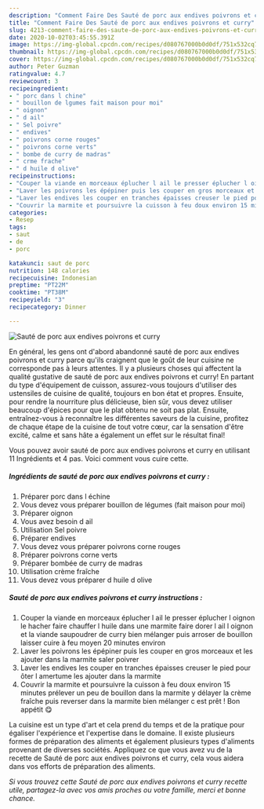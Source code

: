 ```yaml
---
description: "Comment Faire Des Sauté de porc aux endives poivrons et curry"
title: "Comment Faire Des Sauté de porc aux endives poivrons et curry"
slug: 4213-comment-faire-des-saute-de-porc-aux-endives-poivrons-et-curry
date: 2020-10-02T03:45:55.391Z
image: https://img-global.cpcdn.com/recipes/d080767000b0d0df/751x532cq70/saute-de-porc-aux-endives-poivrons-et-curry-photo-principale-de-la-recette.jpg
thumbnail: https://img-global.cpcdn.com/recipes/d080767000b0d0df/751x532cq70/saute-de-porc-aux-endives-poivrons-et-curry-photo-principale-de-la-recette.jpg
cover: https://img-global.cpcdn.com/recipes/d080767000b0d0df/751x532cq70/saute-de-porc-aux-endives-poivrons-et-curry-photo-principale-de-la-recette.jpg
author: Peter Guzman
ratingvalue: 4.7
reviewcount: 3
recipeingredient:
- " porc dans l chine"
- " bouillon de lgumes fait maison pour moi"
- " oignon"
- " d ail"
- " Sel poivre"
- " endives"
- " poivrons corne rouges"
- " poivrons corne verts"
- " bombe de curry de madras"
- " crme frache"
- " d huile d olive"
recipeinstructions:
- "Couper la viande en morceaux éplucher l ail le presser éplucher l oignon le hacher faire chauffer l huile dans une marmite faire dorer l ail l oignon et la viande saupoudrer de curry bien mélanger puis arroser de bouillon laisser cuire à feu moyen 20 minutes environ"
- "Laver les poivrons les épépiner puis les couper en gros morceaux et les ajouter dans la marmite saler poivrer"
- "Laver les endives les couper en tranches épaisses creuser le pied pour ôter l amertume les ajouter dans la marmite"
- "Couvrir la marmite et poursuivre la cuisson à feu doux environ 15 minutes prélever un peu de bouillon dans la marmite y délayer la crème fraîche puis reverser dans la marmite bien mélanger c est prêt ! Bon appétit 😋"
categories:
- Resep
tags:
- saut
- de
- porc

katakunci: saut de porc 
nutrition: 148 calories
recipecuisine: Indonesian
preptime: "PT22M"
cooktime: "PT38M"
recipeyield: "3"
recipecategory: Dinner

---
```



![Sauté de porc aux endives poivrons et curry](https://img-global.cpcdn.com/recipes/d080767000b0d0df/751x532cq70/saute-de-porc-aux-endives-poivrons-et-curry-photo-principale-de-la-recette.jpg)

En général, les gens ont d'abord abandonné sauté de porc aux endives poivrons et curry parce qu'ils craignent que le goût de leur cuisine ne corresponde pas à leurs attentes. Il y a plusieurs choses qui affectent la qualité gustative de sauté de porc aux endives poivrons et curry! En partant du type d'équipement de cuisson, assurez-vous toujours d'utiliser des ustensiles de cuisine de qualité, toujours en bon état et propres. Ensuite, pour rendre la nourriture plus délicieuse, bien sûr, vous devez utiliser beaucoup d'épices pour que le plat obtenu ne soit pas plat. Ensuite, entraînez-vous à reconnaître les différentes saveurs de la cuisine, profitez de chaque étape de la cuisine de tout votre cœur, car la sensation d'être excité, calme et sans hâte a également un effet sur le résultat final!

<!--inarticleads1-->

Vous pouvez avoir sauté de porc aux endives poivrons et curry en utilisant 11 Ingrédients et 4 pas. Voici comment vous cuire cette.

##### Ingrédients de sauté de porc aux endives poivrons et curry :

1. Préparer  porc dans l échine
1. Vous devez vous préparer  bouillon de légumes (fait maison pour moi)
1. Préparer  oignon
1. Vous avez besoin  d ail
1. Utilisation  Sel poivre
1. Préparer  endives
1. Vous devez vous préparer  poivrons corne rouges
1. Préparer  poivrons corne verts
1. Préparer  bombée de curry de madras
1. Utilisation  crème fraîche
1. Vous devez vous préparer  d huile d olive




<!--inarticleads2-->

##### Sauté de porc aux endives poivrons et curry instructions :

1. Couper la viande en morceaux éplucher l ail le presser éplucher l oignon le hacher faire chauffer l huile dans une marmite faire dorer l ail l oignon et la viande saupoudrer de curry bien mélanger puis arroser de bouillon laisser cuire à feu moyen 20 minutes environ
1. Laver les poivrons les épépiner puis les couper en gros morceaux et les ajouter dans la marmite saler poivrer
1. Laver les endives les couper en tranches épaisses creuser le pied pour ôter l amertume les ajouter dans la marmite
1. Couvrir la marmite et poursuivre la cuisson à feu doux environ 15 minutes prélever un peu de bouillon dans la marmite y délayer la crème fraîche puis reverser dans la marmite bien mélanger c est prêt ! Bon appétit 😋




<!--inarticleads1-->

<p>
La cuisine est un type d'art et cela prend du temps et de la pratique pour égaliser l'expérience et l'expertise dans le domaine. Il existe plusieurs formes de préparation des aliments et également plusieurs types d'aliments provenant de diverses sociétés. Appliquez ce que vous avez vu de la recette de Sauté de porc aux endives poivrons et curry, cela vous aidera dans vos efforts de préparation des aliments.
</p>

<p>
<i>Si vous trouvez cette Sauté de porc aux endives poivrons et curry recette utile, partagez-la avec vos amis proches ou votre famille, merci et bonne chance.</i>
</p>
